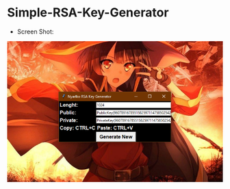 # Simple-RSA-Key-Generator
 * Screen Shot:
<p align="center">
  <a href="https://github.com/ny4rlk0/Simple-RSA-Key-Generator/">
    <img src="SS.PNG">
  </a>
